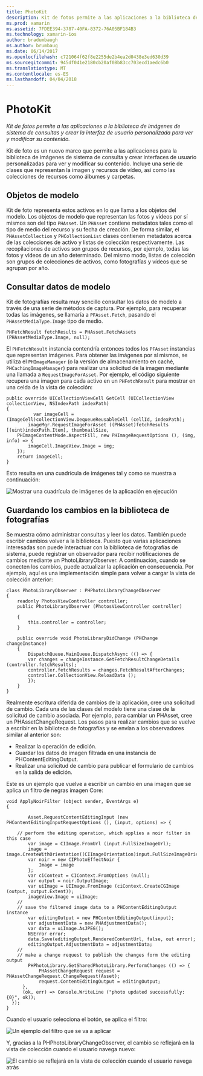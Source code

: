 ```yaml
---
title: PhotoKit
description: Kit de fotos permite a las aplicaciones a la biblioteca de imágenes de sistema de consultas y crear la interfaz de usuario personalizada para ver y modificar su contenido.
ms.prod: xamarin
ms.assetid: 7FDEE394-3787-40FA-8372-76A05BF184B3
ms.technology: xamarin-ios
author: bradumbaugh
ms.author: brumbaug
ms.date: 06/14/2017
ms.openlocfilehash: c721064f62f8e2255de2b4ea2d0438e3ed630d39
ms.sourcegitcommit: 945df041e2180cb20af08b83cc703ecd1aedc6b0
ms.translationtype: MT
ms.contentlocale: es-ES
ms.lasthandoff: 04/04/2018
---
```

# <a name="photokit"></a>PhotoKit

_Kit de fotos permite a las aplicaciones a la biblioteca de imágenes de sistema de consultas y crear la interfaz de usuario personalizada para ver y modificar su contenido._

Kit de foto es un nuevo marco que permite a las aplicaciones para la biblioteca de imágenes de sistema de consulta y crear interfaces de usuario personalizadas para ver y modificar su contenido. Incluye una serie de clases que representan la imagen y recursos de vídeo, así como las colecciones de recursos como álbumes y carpetas.

## <a name="model-objects"></a>Objetos de modelo
Kit de foto representa estos activos en lo que llama a los objetos del modelo. Los objetos de modelo que representan las fotos y vídeos por sí mismos son del tipo `PHAsset`. Un `PHAsset` contiene metadatos tales como el tipo de medio del recurso y su fecha de creación.
De forma similar, el `PHAssetCollection` y `PHCollectionList` clases contienen metadatos acerca de las colecciones de activo y listas de colección respectivamente. Las recopilaciones de activos son grupos de recursos, por ejemplo, todas las fotos y vídeos de un año determinado. Del mismo modo, listas de colección son grupos de colecciones de activos, como fotografías y vídeos que se agrupan por año.

## <a name="querying-model-data"></a>Consultar datos de modelo
Kit de fotografías resulta muy sencillo consultar los datos de modelo a través de una serie de métodos de captura. Por ejemplo, para recuperar todas las imágenes, se llamaría a `PFAsset.Fetch`, pasando el `PHAssetMediaType.Image` tipo de medio.

    PHFetchResult fetchResults = PHAsset.FetchAssets (PHAssetMediaType.Image, null);

El `PHFetchResult` instancia contendría entonces todos los `PFAsset` instancias que representan imágenes. Para obtener las imágenes por sí mismos, se utiliza el `PHImageManager` (o la versión de almacenamiento en caché, `PHCachingImageManager`) para realizar una solicitud de la imagen mediante una llamada a `RequestImageForAsset`. Por ejemplo, el código siguiente recupera una imagen para cada activo en un `PHFetchResult` para mostrar en una celda de la vista de colección:


    public override UICollectionViewCell GetCell (UICollectionView collectionView, NSIndexPath indexPath)
    {
              var imageCell = (ImageCell)collectionView.DequeueReusableCell (cellId, indexPath);
            imageMgr.RequestImageForAsset ((PHAsset)fetchResults [(uint)indexPath.Item], thumbnailSize,
        PHImageContentMode.AspectFill, new PHImageRequestOptions (), (img, info) => {
            imageCell.ImageView.Image = img;
        });
        return imageCell;
    }

Esto resulta en una cuadrícula de imágenes tal y como se muestra a continuación:

![](photokit-images/image4.png "Mostrar una cuadrícula de imágenes de la aplicación en ejecución")
 
## <a name="saving-changes-to-the-photo-library"></a>Guardando los cambios en la biblioteca de fotografías

Se muestra cómo administrar consultas y leer los datos. También puede escribir cambios volver a la biblioteca. Puesto que varias aplicaciones interesadas son puede interactuar con la biblioteca de fotografías de sistema, puede registrar un observador para recibir notificaciones de cambios mediante un PhotoLibraryObserver. A continuación, cuando se conecten los cambios, puede actualizar la aplicación en consecuencia. Por ejemplo, aquí es una implementación simple para volver a cargar la vista de colección anterior:

    class PhotoLibraryObserver : PHPhotoLibraryChangeObserver
    {
        readonly PhotosViewController controller;
        public PhotoLibraryObserver (PhotosViewController controller)
        
        {
            this.controller = controller;
        }
    
        public override void PhotoLibraryDidChange (PHChange changeInstance)
        {
            DispatchQueue.MainQueue.DispatchAsync (() => {
            var changes = changeInstance.GetFetchResultChangeDetails (controller.fetchResults);
            controller.fetchResults = changes.FetchResultAfterChanges;
            controller.CollectionView.ReloadData ();
            });
        }
    }
    
Realmente escritura diferida de cambios de la aplicación, cree una solicitud de cambio. Cada una de las clases del modelo tiene una clase de la solicitud de cambio asociada. Por ejemplo, para cambiar un PHAsset, cree un PHAssetChangeRequest. Los pasos para realizar cambios que se vuelve a escribir en la biblioteca de fotografías y se envían a los observadores similar al anterior son:

-   Realizar la operación de edición.
-   Guardar los datos de imagen filtrada en una instancia de PHContentEditingOutput.
-   Realizar una solicitud de cambio para publicar el formulario de cambios en la salida de edición.

Este es un ejemplo que vuelve a escribir un cambio en una imagen que se aplica un filtro de negras imagen Core:

    void ApplyNoirFilter (object sender, EventArgs e)
    {
            
            Asset.RequestContentEditingInput (new PHContentEditingInputRequestOptions (), (input, options) => {
            
        // perform the editing operation, which applies a noir filter in this case
            var image = CIImage.FromUrl (input.FullSizeImageUrl);
            image = image.CreateWithOrientation((CIImageOrientation)input.FullSizeImageOrientation);
            var noir = new CIPhotoEffectNoir {
                Image = image
            };
            var ciContext = CIContext.FromOptions (null);
            var output = noir.OutputImage;
            var uiImage = UIImage.FromImage (ciContext.CreateCGImage (output, output.Extent));
            imageView.Image = uiImage;
        //
        // save the filtered image data to a PHContentEditingOutput instance
            var editingOutput = new PHContentEditingOutput(input);
            var adjustmentData = new PHAdjustmentData();
            var data = uiImage.AsJPEG();
            NSError error;
            data.Save(editingOutput.RenderedContentUrl, false, out error);
            editingOutput.AdjustmentData = adjustmentData;
        //
        // make a change request to publish the changes form the editing output
            PHPhotoLibrary.GetSharedPhotoLibrary.PerformChanges (() => {
                PHAssetChangeRequest request = PHAssetChangeRequest.ChangeRequest(Asset);
                request.ContentEditingOutput = editingOutput;
          },
          (ok, err) => Console.WriteLine ("photo updated successfully: {0}", ok));
      });
    }
    
Cuando el usuario selecciona el botón, se aplica el filtro:

![](photokit-images/image5.png "Un ejemplo del filtro que se va a aplicar")
 
Y, gracias a la PHPhotoLibraryChangeObserver, el cambio se reflejará en la vista de colección cuando el usuario navega nuevo:

![](photokit-images/image6.png "El cambio se reflejará en la vista de colección cuando el usuario navega atrás")
